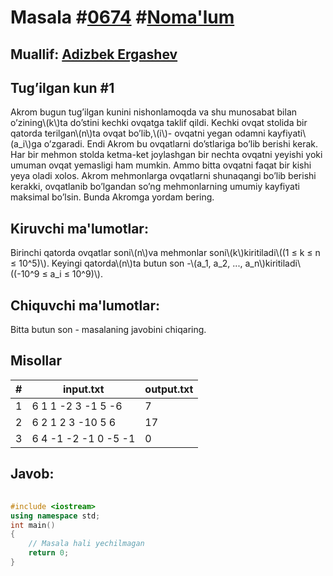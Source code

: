 
<h1>Masala #<a href="https://robocontest.uz/tasks/0674">0674</a> #<a href="https://robocontest.uz/tasks?category=1">Noma'lum</a></h1>
<h2> Muallif: <a href="https://robocontest.uz/profile/adizbek">Adizbek Ergashev</a></h2>
<h2>Tug’ilgan kun #1</h2>
<p>Akrom bugun tug’ilgan kunini nishonlamoqda va shu munosabat bilan o’zining\(k\)ta do’stini kechki ovqatga taklif qildi. Kechki ovqat stolida bir qatorda terilgan\(n\)ta ovqat bo’lib,\(i\)- ovqatni yegan odamni kayfiyati\(a_i\)ga o’zgaradi. Endi Akrom bu ovqatlarni do’stlariga bo’lib berishi kerak.
Har bir mehmon stolda ketma-ket joylashgan bir nechta ovqatni yeyishi yoki umuman ovqat yemasligi ham mumkin. Ammo bitta ovqatni faqat bir kishi yeya oladi xolos. Akrom mehmonlarga ovqatlarni shunaqangi bo’lib berishi kerakki, ovqatlanib bo’lgandan so’ng mehmonlarning umumiy kayfiyati maksimal bo’lsin. Bunda Akromga yordam bering.</p>
<h2>Kiruvchi ma'lumotlar:</h2>
<p>Birinchi qatorda ovqatlar soni\(n\)va mehmonlar soni\(k\)kiritiladi\((1 ≤ k ≤ n ≤ 10^5)\). Keyingi qatorda\(n\)ta butun son -\(a_1, a_2, ..., a_n\)kiritiladi\((-10^9 ≤ a_i ≤ 10^9)\).</p>
<h2>Chiquvchi ma'lumotlar:</h2>
<p>Bitta butun son - masalaning javobini chiqaring.</p>
<h2>Misollar</h2>
<table>
    <thead>
        <tr>
            <th>#</th>
            <th>input.txt</th>
            <th>output.txt</th>
        </tr>
    </thead>
    <tbody>
            <tr>
                <td>1</td>
                <td>6 1
1 -2 3 -1 5 -6</td>
                <td>7</td>
            </tr>
            <tr>
                <td>2</td>
                <td>6 2
1 2 3 -10 5 6</td>
                <td>17</td>
            </tr>
            <tr>
                <td>3</td>
                <td>6 4
-1 -2 -1 0 -5 -1</td>
                <td>0</td>
            </tr>
    </tbody>
    </table>
    
<h2>Javob:</h2>

######
```cpp
#include <iostream>
using namespace std;
int main()
{
    // Masala hali yechilmagan
    return 0;
}
```
